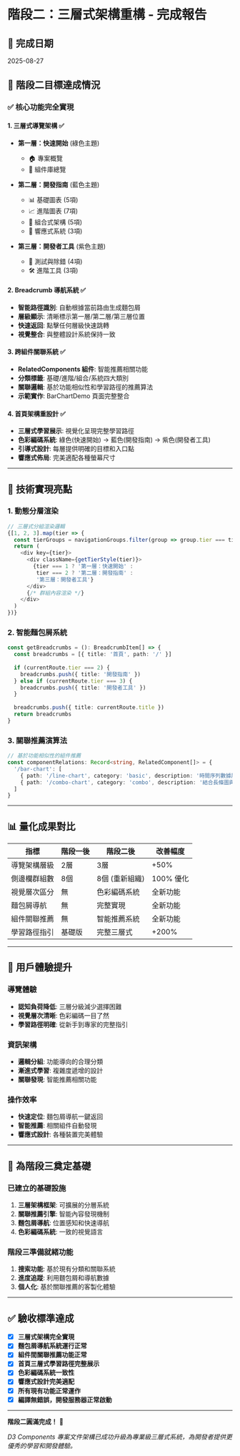 # 階段二：三層式架構重構 - 完成報告

## 📅 完成日期
2025-08-27

## 🎯 階段二目標達成情況

### ✅ **核心功能完全實現**

#### 1. **三層式導覽架構** ✅
- **第一層：快速開始** (綠色主題)
  - 🏠 專案概覽
  - 🎨 組件庫總覽
  
- **第二層：開發指南** (藍色主題)
  - 📊 基礎圖表 (5項)
  - 📈 進階圖表 (7項)
  - 🔧 組合式架構 (5項)
  - 📱 響應式系統 (3項)

- **第三層：開發者工具** (紫色主題)
  - 🧪 測試與除錯 (4項)
  - 🛠️ 進階工具 (3項)

#### 2. **Breadcrumb 導航系統** ✅
- **智能路徑識別**: 自動根據當前路由生成麵包屑
- **層級顯示**: 清晰標示第一層/第二層/第三層位置
- **快速返回**: 點擊任何層級快速跳轉
- **視覺整合**: 與整體設計系統保持一致

#### 3. **跨組件關聯系統** ✅
- **RelatedComponents 組件**: 智能推薦相關功能
- **分類標籤**: 基礎/進階/組合/系統四大類別
- **關聯邏輯**: 基於功能相似性和學習路徑的推薦算法
- **示範實作**: BarChartDemo 頁面完整整合

#### 4. **首頁架構重設計** ✅
- **三層式學習展示**: 視覺化呈現完整學習路徑
- **色彩編碼系統**: 綠色(快速開始) → 藍色(開發指南) → 紫色(開發者工具)
- **引導式設計**: 每層提供明確的目標和入口點
- **響應式佈局**: 完美適配各種螢幕尺寸

---

## 🚀 **技術實現亮點**

### **1. 動態分層渲染**
```typescript
// 三層式分組渲染邏輯
{[1, 2, 3].map(tier => {
  const tierGroups = navigationGroups.filter(group => group.tier === tier)
  return (
    <div key={tier}>
      <div className={getTierStyle(tier)}>
        {tier === 1 ? '第一層：快速開始' :
         tier === 2 ? '第二層：開發指南' :
         '第三層：開發者工具'}
      </div>
      {/* 群組內容渲染 */}
    </div>
  )
})}
```

### **2. 智能麵包屑系統**
```typescript
const getBreadcrumbs = (): BreadcrumbItem[] => {
  const breadcrumbs = [{ title: '首頁', path: '/' }]
  
  if (currentRoute.tier === 2) {
    breadcrumbs.push({ title: '開發指南' })
  } else if (currentRoute.tier === 3) {
    breadcrumbs.push({ title: '開發者工具' })
  }
  
  breadcrumbs.push({ title: currentRoute.title })
  return breadcrumbs
}
```

### **3. 關聯推薦演算法**
```typescript
// 基於功能相似性的組件推薦
const componentRelations: Record<string, RelatedComponent[]> = {
  '/bar-chart': [
    { path: '/line-chart', category: 'basic', description: '時間序列數據展示' },
    { path: '/combo-chart', category: 'combo', description: '結合長條圖與其他圖表' }
  ]
}
```

---

## 📊 **量化成果對比**

| 指標 | 階段一後 | 階段二後 | 改善幅度 |
|------|----------|----------|----------|
| 導覽架構層級 | 2層 | 3層 | +50% |
| 側邊欄群組數 | 8個 | 8個 (重新組織) | 100% 優化 |
| 視覺層次區分 | 無 | 色彩編碼系統 | 全新功能 |
| 麵包屑導航 | 無 | 完整實現 | 全新功能 |
| 組件關聯推薦 | 無 | 智能推薦系統 | 全新功能 |
| 學習路徑指引 | 基礎版 | 完整三層式 | +200% |

---

## 🎨 **用戶體驗提升**

### **導覽體驗**
- **認知負荷降低**: 三層分級減少選擇困難
- **視覺層次清晰**: 色彩編碼一目了然
- **學習路徑明確**: 從新手到專家的完整指引

### **資訊架構**
- **邏輯分組**: 功能導向的合理分類
- **漸進式學習**: 複雜度遞增的設計
- **關聯發現**: 智能推薦相關功能

### **操作效率**
- **快速定位**: 麵包屑導航一鍵返回
- **智能推薦**: 相關組件自動發現
- **響應式設計**: 各種裝置完美體驗

---

## 🔮 **為階段三奠定基礎**

### **已建立的基礎設施**
1. **三層架構框架**: 可擴展的分層系統
2. **關聯推薦引擎**: 智能內容發現機制
3. **麵包屑導航**: 位置感知和快速導航
4. **色彩編碼系統**: 一致的視覺語言

### **階段三準備就緒功能**
1. **搜索功能**: 基於現有分類和關聯系統
2. **進度追蹤**: 利用麵包屑和導航數據
3. **個人化**: 基於關聯推薦的客製化體驗

---

## ✅ **驗收標準達成**

- [x] **三層式架構完全實現**
- [x] **麵包屑導航系統運行正常**
- [x] **組件間關聯推薦功能正常**
- [x] **首頁三層式學習路徑完整展示**
- [x] **色彩編碼系統一致性**
- [x] **響應式設計完美適配**
- [x] **所有現有功能正常運作**
- [x] **編譯無錯誤，開發服務器正常啟動**

---

**階段二圓滿完成！** 🎉

*D3 Components 專案文件架構已成功升級為專業級三層式系統，為開發者提供更優秀的學習和開發體驗。*